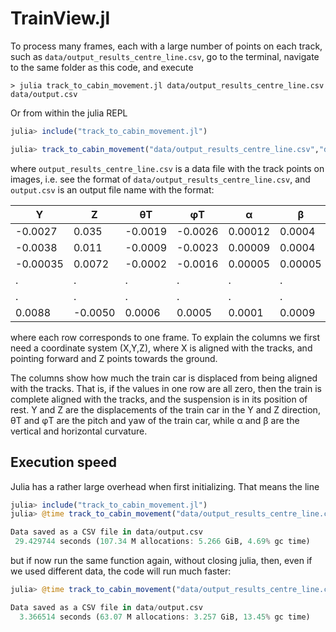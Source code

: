 # TrainView.jl

To process many frames, each with a large number of points on each track, such as `data/output_results_centre_line.csv`, go to the terminal, navigate to the same folder as this code, and execute
```
> julia track_to_cabin_movement.jl data/output_results_centre_line.csv data/output.csv
```
Or from within the julia REPL
```julia
julia> include("track_to_cabin_movement.jl")

julia> track_to_cabin_movement("data/output_results_centre_line.csv","data/output.csv")
```
where `output_results_centre_line.csv` is a data file with the track points on images, i.e. see the format of `data/output_results_centre_line.csv`, and `output.csv` is an output file name with the format:

|Y	|Z	|θT |φT |α  |	β  |
|---|---|---|---|---|---|
|-0.0027	|0.035	|-0.0019	|-0.0026	|0.00012	|0.0004|
|-0.0038	|0.011	|-0.0009	|-0.0023	|0.00009	|0.0004|
|-0.00035	|0.0072	|-0.0002	|-0.0016	|0.00005	|0.00005|
| .	| .	| .	| .	| .	|.|
| .	| .	| .	| .	| .	|.|
|0.0088	|-0.0050	|0.0006	|0.0005|	0.0001	| 0.0009|

where each row corresponds to one frame. To explain the columns we first need a coordinate system (X,Y,Z), where X is aligned with the tracks, and pointing forward and Z points towards the ground.

The columns show how much the train car is displaced from being aligned with the tracks. That is, if the values in one row are all zero, then the train is complete aligned with the tracks, and the suspension is in its position of rest. Y and Z are the displacements of the train car in the Y and Z direction, θT and φT are the pitch and yaw of the train car, while α and	β are the vertical and horizontal curvature.

## Execution speed

Julia has a rather large overhead when first initializing. That means the line
```julia
julia> include("track_to_cabin_movement.jl")
julia> @time track_to_cabin_movement("data/output_results_centre_line.csv","data/output.csv")

Data saved as a CSV file in data/output.csv
 29.429744 seconds (107.34 M allocations: 5.266 GiB, 4.69% gc time)
```
but if now run the same function again, without closing julia, then, even if we used different data, the code will run much faster:
```julia
julia> @time track_to_cabin_movement("data/output_results_centre_line.csv","data/output.csv")

Data saved as a CSV file in data/output.csv
  3.366514 seconds (63.07 M allocations: 3.257 GiB, 13.45% gc time)
```
